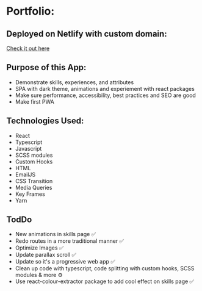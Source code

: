 # Portfolio: 

## Deployed on Netlify with custom domain:

[Check it out here ](https://www.tim-angus.com/)

## Purpose of this App:
- Demonstrate skills, experiences, and attributes
- SPA with dark theme, animations and experiement with react packages
- Make sure performance, accessibility, best practices and SEO are good
- Make first PWA 

## Technologies Used:
- React
- Typescript
- Javascript
- SCSS modules
- Custom Hooks
- HTML
- EmailJS
- CSS Transition
- Media Queries
- Key Frames
- Yarn

## TodDo
- New animations in skills page ✅
- Redo routes in a more traditional manner ✅
- Optimize Images ✅
- Update parallax scroll ✅
- Update so it's a progressive web app ✅
- Clean up code with typescript, code splitting with custom hooks, SCSS modules & more ⚙️
- Use react-colour-extractor package to add cool effect on skills page ✅
